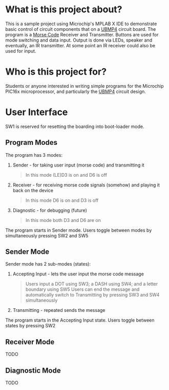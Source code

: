 # What is this project about?

This is a sample project using Microchip's MPLAB X IDE to demonstrate basic control of circuit components that on a [UBMP4](https://mirobo.tech) circuit board.
The program is a [Morse Code](https://en.wikipedia.org/wiki/Morse_code) Receiver and Transmitter. Buttons are used for mode switching and data input. Output is done via LEDs, speaker and eventually, an IR transmitter. At some point an IR receiver could also be used for input.

# Who is this project for?

Students or anyone interested in writing simple programs for the Microchip PIC16x microprocessor, and particularly the [UBMP4](https://mirobo.tech) circuit design.

# User Interface

SW1 is reserved for resetting the boarding into boot-loader mode.

## Program Modes

The program has 3 modes:

1. Sender - for taking user input (morse code) and transmitting it
   > In this mode (LE)D3 is on and D6 is off
2. Receiver - for receiving morse code signals (somehow) and playing it back on the device
   > In this mode D6 is on and D3 is off
3. Diagnostic - for debugging (future)
   > In this mode both D3 and D6 are on

The program starts in Sender mode. Users toggle between modes by simultaneously pressing SW2 and SW5

## Sender Mode

Sender mode has 2 sub-modes (states):

1. Accepting Input - lets the user input the morse code message
   > Users input a DOT using SW3; a DASH using SW4; and a letter boundary using SW5
   > Users can end the message and automatically switch to Transmitting by pressing SW3 and SW4 simultaneously
2. Transmitting - repeated sends the message

The program starts in the Accepting Input state. Users toggle between states by pressing SW2

## Receiver Mode

TODO

## Diagnostic Mode

TODO
